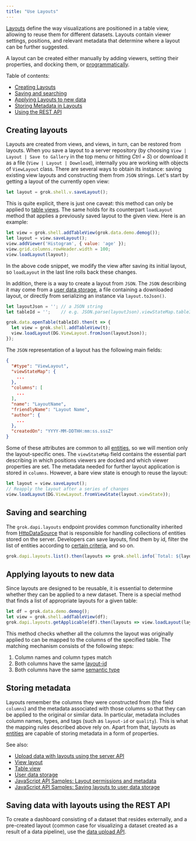 ```yaml
---
title: "Use Layouts"
---
```


[Layouts](../../visualize/view-layout.md) define the way visualizations are positioned in a table view, allowing to
reuse them for different datasets. Layouts contain viewer settings, positions, and relevant metadata that determine
where a layout can be further suggested.

A layout can be created either manually by adding viewers, setting their properties, and docking them,
or [programmatically](manipulate-viewers.md).

Table of contents:

- [Creating Layouts](#creating-layouts)
- [Saving and searching](#saving-and-searching)
- [Applying Layouts to new data](#applying-layouts-to-new-data)
- [Storing Metadata in Layouts](#storing-metadata)
- [Using the REST API](#saving-data-with-layouts-using-the-rest-api)

## Creating layouts

Layouts are created from views, and views, in turn, can be restored from layouts. When you save a layout to a server
repository (by choosing `View | Layout | Save to Gallery` in the top menu or hitting _Ctrl + S_) or download it as a
file (`View | Layout | Download`), internally you are working with objects of `ViewLayout` class. There are several ways
to obtain its instance: saving existing view layouts and constructing them from `JSON` strings. Let's start by getting a
layout of the currently open view:

```js
let layout = grok.shell.v.saveLayout();
```

This is quite explicit, there is just one caveat: this method can only be applied to
[table views](../../datagrok/table-view.md). The same holds for its counterpart `loadLayout`
method that applies a previously saved layout to the given view. Here is an example:

```js
let view = grok.shell.addTableView(grok.data.demo.demog());
let layout = view.saveLayout();
view.addViewer('Histogram', { value: 'age' });
view.grid.columns.rowHeader.width = 100;
view.loadLayout(layout);
```

In the above code snippet, we modify the view after saving its initial layout, so
`loadLayout` in the last line rolls back these changes.

In addition, there is a way to create a layout from `JSON`. The `JSON` describing it may come from a
[user data storage](https://public.datagrok.ai/js/samples/ui/views/layouts), a file containing a downloaded layout, or
directly from serializing an instance via `layout.toJson()`.

```js
let layoutJson = ''; // a JSON string
let tableId = '';    // e.g. JSON.parse(layoutJson).viewStateMap.tableId

grok.data.openTable(tableId).then(t => {
  let view = grok.shell.addTableView(t);
  view.loadLayout(DG.ViewLayout.fromJson(layoutJson));
});
```

The `JSON` representation of a layout has the following main fields:

```json
{
  "#type": "ViewLayout",
  "viewStateMap": {
    ...
  },
  "columns": [
    ...
  ],
  "name": "LayoutName",
  "friendlyName": "Layout Name",
  "author": {
    ...
  },
  "createdOn": "YYYY-MM-DDTHH:mm:ss.sssZ"
}
```

Some of these attributes are common to all [entities](../../datagrok/objects.md), so we will mention only the
layout-specific ones. The `viewStateMap` field contains the essential part describing in which positions viewers are
docked and which viewer properties are set. The metadata needed for further layout application is stored in `columns`.
However, a bare view state is enough to reuse the layout:

```js
let layout = view.saveLayout();
// Reapply the layout after a series of changes
view.loadLayout(DG.ViewLayout.fromViewState(layout.viewState));
```

## Saving and searching

The `grok.dapi.layouts` endpoint provides common functionality inherited from
[HttpDataSource](https://datagrok.ai/js-api/classes/dg.HttpDataSource) that is responsible for handling collections of
entities stored on the server. Developers can save layouts, find them by id, filter the list of entities according
to [certain criteria](../../datagrok/smart-search.md), and so on.

```js
grok.dapi.layouts.list().then(layouts => grok.shell.info(`Total: ${layouts.length}`));
```

## Applying layouts to new data

Since layouts are designed to be reusable, it is essential to determine whether they can be applied to a new dataset.
There is a special method that finds a list of appropriate layouts for a given table:

```js
let df = grok.data.demo.demog();
let view = grok.shell.addTableView(df);
grok.dapi.layouts.getApplicable(df).then(layouts => view.loadLayout(layouts[0]));
```

This method checks whether all the columns the layout was originally applied to can be mapped to the columns of the
specified table. The matching mechanism consists of the following steps:

1. Column names and column types match
2. Both columns have the same [layout-id](../../discover/tags.md#layout-id)
3. Both columns have the same [semantic type](../../discover/tags.md#quality)

## Storing metadata

Layouts remember the columns they were constructed from (the field `columns`) and the metadata associated with those
columns so that they can be applied to the original or similar data. In particular, metadata includes column names,
types, and tags (such as `layout-id` or `quality`). This is what the mapping rules described above rely on. Apart from
that, layouts as
[entities](../../datagrok/objects.md) are capable of storing metadata in a form of properties.

See also:

- [Upload data with layouts using the server API](upload-data.md#layout)
- [View layout](../../visualize/view-layout.md)
- [Table view](../../datagrok/table-view.md)
- [User data storage](user-data-storage.md)
- [JavaScript API Samples: Layout permissions and metadata](https://public.datagrok.ai/js/samples/dapi/layouts-and-permissions)
- [JavaScript API Samples: Saving layouts to user data storage](https://public.datagrok.ai/js/samples/ui/views/layouts)

## Saving data with layouts using the REST API

To create a dashboard consisting of a dataset that resides externally, and a pre-created layout
(common case for visualizing a dataset created as a result of a data pipeline), use
the [data upload API](upload-data.md).
